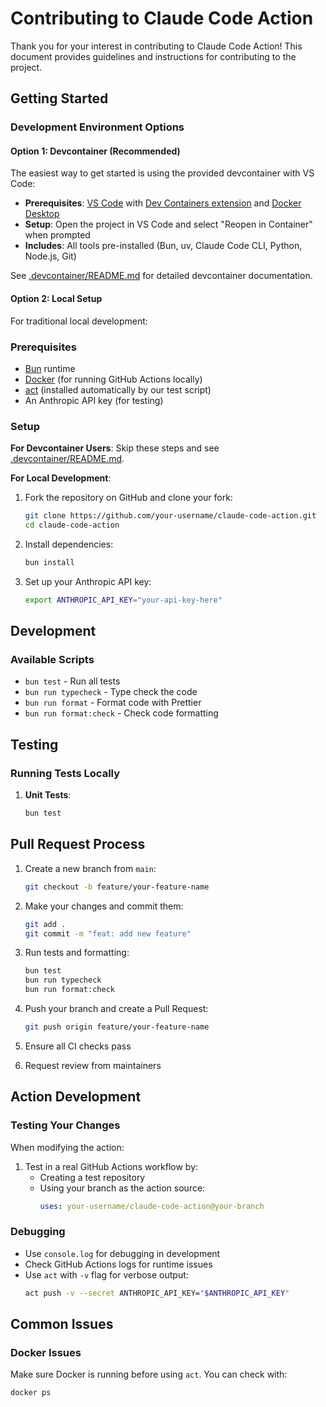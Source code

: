 # Contributing to Claude Code Action

Thank you for your interest in contributing to Claude Code Action! This document provides guidelines and instructions for contributing to the project.

## Getting Started

### Development Environment Options

#### Option 1: Devcontainer (Recommended)

The easiest way to get started is using the provided devcontainer with VS Code:

- **Prerequisites**: [VS Code](https://code.visualstudio.com/) with [Dev Containers extension](https://marketplace.visualstudio.com/items?itemName=ms-vscode-remote.remote-containers) and [Docker Desktop](https://www.docker.com/products/docker-desktop/)
- **Setup**: Open the project in VS Code and select "Reopen in Container" when prompted
- **Includes**: All tools pre-installed (Bun, uv, Claude Code CLI, Python, Node.js, Git)

See [.devcontainer/README.md](.devcontainer/README.md) for detailed devcontainer documentation.

#### Option 2: Local Setup

For traditional local development:

### Prerequisites

- [Bun](https://bun.sh/) runtime
- [Docker](https://www.docker.com/) (for running GitHub Actions locally)
- [act](https://github.com/nektos/act) (installed automatically by our test script)
- An Anthropic API key (for testing)

### Setup

**For Devcontainer Users**: Skip these steps and see [.devcontainer/README.md](.devcontainer/README.md).

**For Local Development**:

1. Fork the repository on GitHub and clone your fork:

   ```bash
   git clone https://github.com/your-username/claude-code-action.git
   cd claude-code-action
   ```

2. Install dependencies:

   ```bash
   bun install
   ```

3. Set up your Anthropic API key:
   ```bash
   export ANTHROPIC_API_KEY="your-api-key-here"
   ```

## Development

### Available Scripts

- `bun test` - Run all tests
- `bun run typecheck` - Type check the code
- `bun run format` - Format code with Prettier
- `bun run format:check` - Check code formatting

## Testing

### Running Tests Locally

1. **Unit Tests**:

   ```bash
   bun test
   ```

## Pull Request Process

1. Create a new branch from `main`:

   ```bash
   git checkout -b feature/your-feature-name
   ```

2. Make your changes and commit them:

   ```bash
   git add .
   git commit -m "feat: add new feature"
   ```

3. Run tests and formatting:

   ```bash
   bun test
   bun run typecheck
   bun run format:check
   ```

4. Push your branch and create a Pull Request:

   ```bash
   git push origin feature/your-feature-name
   ```

5. Ensure all CI checks pass

6. Request review from maintainers

## Action Development

### Testing Your Changes

When modifying the action:

1. Test in a real GitHub Actions workflow by:
   - Creating a test repository
   - Using your branch as the action source:
     ```yaml
     uses: your-username/claude-code-action@your-branch
     ```

### Debugging

- Use `console.log` for debugging in development
- Check GitHub Actions logs for runtime issues
- Use `act` with `-v` flag for verbose output:
  ```bash
  act push -v --secret ANTHROPIC_API_KEY="$ANTHROPIC_API_KEY"
  ```

## Common Issues

### Docker Issues

Make sure Docker is running before using `act`. You can check with:

```bash
docker ps
```
